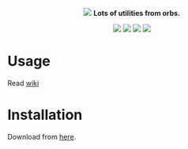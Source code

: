<p align="center">
    <img src="https://github.com/MintoD/OrbsPower/blob/main/assets/logo.jpg?raw=true" />
    <b>Lots of utilities from orbs.</b>
</p>
<p align="center">
    <img src="https://www.code-inspector.com/project/24521/score/svg" />
    <img src="https://img.shields.io/github/downloads/MintoD/OrbsPower/total" />
    <img src="https://img.shields.io/github/license/MintoD/OrbsPower" />
    <a href="https://discord.gg/6sDGCk2JuD"><img src="https://img.shields.io/discord/832970039607033857.svg?label=&logo=discord&logoColor=ffffff&color=7389D8&labelColor=6A7EC2"/></a>
</p>

# Usage
Read <a href="https://github.com/MintoD/OrbsPower/wiki">wiki</a>

# Installation
Download from <a href="https://icmods.mineprogramming.org/mod.php?id=734">here</a>.
